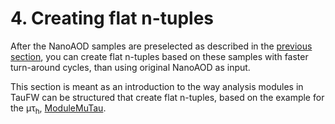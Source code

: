 # 4. Creating flat n-tuples

After the NanoAOD samples are preselected as described in the [previous section](preselection.md), you can create flat n-tuples based on these samples
with faster turn-around cycles, than using original NanoAOD as input.

This section is meant as an introduction to the way analysis modules in TauFW can be structured that create flat n-tuples, based on the example for the &mu;&tau;<sub>h</sub>,
[ModuleMuTau](../../PicoProducer/python/analyis/CMSDAS2020/ModuleMuTau.py).
